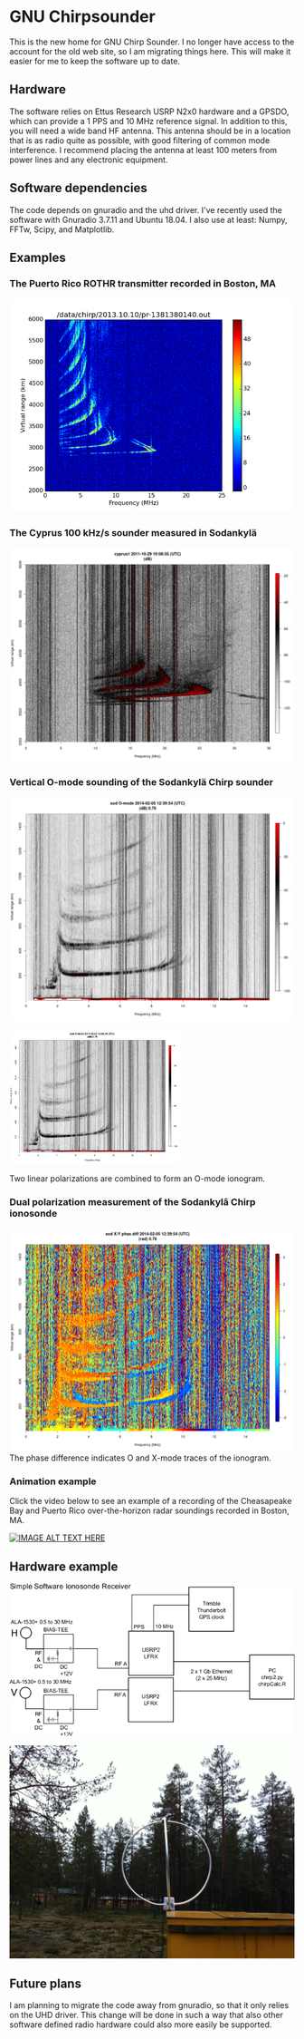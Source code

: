 # GNU Chirpsounder

This is the new home for GNU Chirp Sounder. I no longer have access to the account for the old web site, so I am migrating things here. This will make it easier for me to keep the software up to date.

## Hardware 

The software relies on Ettus Research USRP N2x0 hardware and a GPSDO, which can provide a 1 PPS and 10 MHz reference signal. In addition to this, you will need a wide band HF antenna. This antenna should be in a location that is as radio quite as possible, with good filtering of common mode interference. I recommend placing the antenna at least 100 meters from power lines and any electronic equipment. 

## Software dependencies

The code depends on gnuradio and the uhd driver. I've recently used the software with Gnuradio 3.7.11 and Ubuntu 18.04. I also use at least: Numpy, FFTw, Scipy, and Matplotlib.

## Examples

### The Puerto Rico ROTHR transmitter recorded in Boston, MA

![Alt text](/figures/pr-1381380140.out.png)

### The Cyprus 100 kHz/s sounder measured in Sodankylä

![Alt text](/figures/cyprus1-1319882935.out.png)

### Vertical O-mode sounding of the Sodankylä Chirp sounder

![Alt text](/figures/latest.sod.mo.png)

<img src="./figures/latest.sod.mo.png" width="60%"/>

Two linear polarizations are combined to form an O-mode ionogram.

### Dual polarization measurement of the Sodankylâ Chirp ionosonde

![Alt text](/figures/latest.sod.arg.png)
The phase difference indicates O and X-mode traces of the ionogram.

### Animation example

Click the video below to see an example of a recording of the Cheasapeake Bay and Puerto Rico over-the-horizon radar soundings recorded in Boston, MA. 

[![IMAGE ALT TEXT HERE](https://img.youtube.com/vi/GJQV6eIkokA/0.jpg)](https://www.youtube.com/watch?v=GJQV6eIkokA)

## Hardware example

![Alt text](/figures/ionorf.png)

![Alt text](/figures/ant.jpg)

## Future plans

I am planning to migrate the code away from gnuradio, so that it only relies on the UHD driver. This change will be done in such a way that also other software defined radio hardware could also more easily be supported. 
